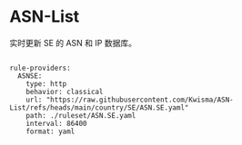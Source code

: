 
# ASN-List

实时更新 SE 的 ASN 和 IP 数据库。

<pre><code class="language-javascript">
rule-providers:
  ASNSE:
    type: http
    behavior: classical
    url: "https://raw.githubusercontent.com/Kwisma/ASN-List/refs/heads/main/country/SE/ASN.SE.yaml"
    path: ./ruleset/ASN.SE.yaml
    interval: 86400
    format: yaml
</code></pre>